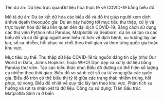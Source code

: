 Tên dự án: Dữ liệu trực quanDữ liệu hóa thực tế về COVID-19 bằng biểu đồ

Mô tả dự án: Dự án kết dữ hóa ​các biểu đồ và đồ thị giúp người xem dịch ảnhvà death theo​quốc gia ​
Dự án này hướng tới mục tiêu thu thập, xử lý và trực tuyến hóa dữ liệu liên quan đến đại dịch COVID-19. Bằng cách sử dụng các thư viện Python như Pandas, Matplotlib và Seaborn, dự án sẽ tạo ra các biểu đồ và sơ đồ giúp người xem hiểu rõ hơn về dịch bệnh, xu hướng lây lan lan, số ca nhiễm, hồi phục và chết theo thời gian và theo từng quốc gia hoặc khu vực.

Mục tiêu cụ thể:
Thu thập dữ liệu COVID-19 từ nguồn đáng tin cậy (như Our World in Data, Johns Hopkins, hoặc WHO)
Dọn dẹp và xử lý dữ liệu bằng Pandas thư viện.
Tạo các biểu thức như:
Biểu đồ đường có thể hiện số lượng ca nhiễm theo thời gian.
Biểu đồ so sánh cột số ca tử vong giữa các quốc gia.
Biểu đồ tròn có thể biểu thị tỷ lệ giữa các trạng thái: nhiễm trùng, hồi phục, tử vong.
Biểu đồ nhiệt về quy tắc lây lan theo khu vực.
Phân tích xu hướng và rút ra nhận xét từ dữ liệu.
Công cụ sử dụng:
Trăn
Gấu trúc
Matplotlib
Sinh ra ở biển
